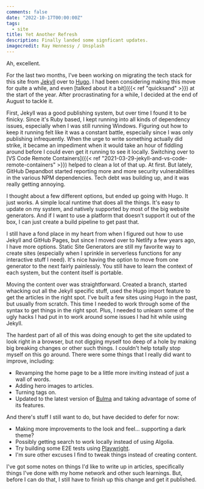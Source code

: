 ```yaml
---
comments: false
date: "2022-10-17T00:00:00Z"
tags:
  - site
title: Yet Another Refresh
description: Finally landed some signficant updates.
imagecredit: Ray Hennessy / Unsplash
---
```

Ah, excellent.

For the last two months, I've been working on migrating the tech stack
for this site from [Jekyll](https://jekyllrb.com/) over to [Hugo](https://gohugo.io/).
I had been considering making this move for quite a while, and even
[talked about it a bit]({{< ref "quicksand" >}}) at the start of the year.  After
procrastinating for a while, I decided at the end of August to tackle it.

First, Jekyll was a good publishing system, but over time I found it to be finicky.
Since it's Ruby based, I kept running into all kinds of dependency issues, especially
when I was still running Windows.  Figuring out how to keep it running felt like it
was a constant battle, especially since I was only publishing infrequently.  When the
urge to write something actually did strike, it became an impediment when it would take
an hour of fiddling around before I could even get it running to see it locally.
Switching over to
[VS Code Remote Containers]({{< ref "2021-03-29-jekyll-and-vs-code-remote-containers" >}})
helped to clean a lot of that up.  At first.  But lately, GitHub Depandbot started
reporting  more and more security vulnerabilities in the various NPM dependencies.  Tech
debt was building up, and it was really getting annoying.

I thought about a few different options, but ended up going with Hugo.  It just works.
A simple local runtime that does all the things.  It's easy to update on my system,
and natively supported by most of the big website generators.  And if I want to use a
platform that doesn't support it out of the box, I can just create a build pipeline
to get past that.

I still have a fond place in my heart from when I figured out how to use Jekyll and 
GitHub Pages, but since I moved over to Netlify a few years ago, I have more options.
Static Site Generators are still my favorite way to create sites (especially when I
sprinkle in serverless functions for any interactive stuff I need).  It's nice having
the option to move from one generator to the next fairly painlessly.  You still have to
learn the context of each system, but the content itself is portable.

Moving the content over was straightforward.  Created a branch, started whacking out
all the Jekyll specific stuff, used the Hugo import feature to get the articles in
the right spot.  I've built a few sites using Hugo in the past, but usually from
scratch.  This time I needed to work through some of the syntax to get things in the
right spot.  Plus, I needed to unlearn some of the ugly hacks I had put in to work
around some issues I had hit while using Jekyll.

The hardest part of all of this was doing enough to get the site updated to look right
in a browser, but not digging myself too deep of a hole by making big breaking changes
or other such things.  I couldn't help totally stop myself on this go around.  There
were some things that I really did want to improve, including:

* Revamping the home page to be a little more inviting instead of just a wall of words.
* Adding hero images to articles.
* Turning tags on.
* Updated to the latest version of [Bulma](https://bulma.io/) and taking advantage of
some of its features.

And there's stuff I still want to do, but have decided to defer for now:

* Making more improvements to the look and feel... supporting a dark theme?
* Possibly getting search to work locally instead of using Algolia.
* Try building some E2E tests using [Playwright](https://playwright.dev/).
* I'm sure other excuses I find to tweak things instead of creating content.

I've got some notes on things I'd like to write up in articles, specifically things I've
done with my home network and other such learnings.  But, before I can do that, I still
have to finish up this change and get it published.